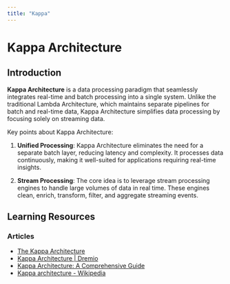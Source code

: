 ```yaml
---
title: "Kappa"
---
```


# Kappa Architecture

## Introduction

**Kappa Architecture** is a data processing paradigm that seamlessly integrates real-time and batch processing into a single system. Unlike the traditional Lambda Architecture, which maintains separate pipelines for batch and real-time data, Kappa Architecture simplifies data processing by focusing solely on streaming data.

Key points about Kappa Architecture:

1. **Unified Processing**: Kappa Architecture eliminates the need for a separate batch layer, reducing latency and complexity. It processes data continuously, making it well-suited for applications requiring real-time insights.

2. **Stream Processing**: The core idea is to leverage stream processing engines to handle large volumes of data in real time. These engines clean, enrich, transform, filter, and aggregate streaming events.

## Learning Resources

### Articles
- [The Kappa Architecture](https://medium.com/@devin.bost/the-kappa-architecture-8105a3c10f98)
- [Kappa Architecture | Dremio](https://www.dremio.com/wiki/kappa-architecture/)
- [Kappa Architecture: A Comprehensive Guide](https://medium.com/@sivakumar-mahalingam/kappa-architecture-a-comprehensive-guide-eb18050a6295)
- [Kappa architecture - Wikipedia](https://en.wikipedia.org/wiki/Kappa_architecture)

